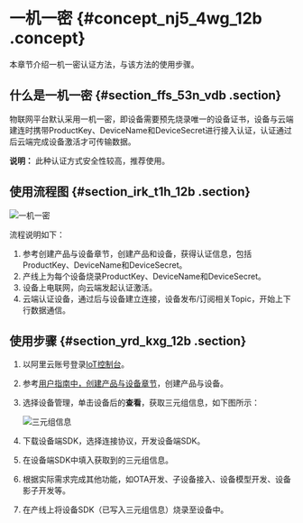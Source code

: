 # 一机一密 {#concept_nj5_4wg_12b .concept}

本章节介绍一机一密认证方法，与该方法的使用步骤。

## 什么是一机一密 {#section_ffs_53n_vdb .section}

物联网平台默认采用一机一密，即设备需要预先烧录唯一的设备证书，设备与云端建连时携带ProductKey、DeviceName和DeviceSecret进行接入认证，认证通过后云端完成设备激活才可传输数据。

**说明：** 此种认证方式安全性较高，推荐使用。

## 使用流程图 {#section_irk_t1h_12b .section}

![](images/2346_zh-CN.png "一机一密")

流程说明如下：

1.  参考创建产品与设备章节，创建产品和设备，获得认证信息，包括ProductKey、DeviceName和DeviceSecret。
2.  产线上为每个设备烧录ProductKey、DeviceName和DeviceSecret。
3.  设备上电联网，向云端发起认证激活。
4.  云端认证设备，通过后与设备建立连接，设备发布/订阅相关Topic，开始上下行数据通信。

## 使用步骤 {#section_yrd_kxg_12b .section}

1.  以阿里云账号登录[IoT控制台](http://iot.console.aliyun.com/)。
2.  参考[用户指南中，创建产品与设备章节](../../../../intl.zh-CN/用户指南/创建产品与设备/基础版/创建产品.md#)，创建产品与设备。
3.  选择设备管理，单击设备后的**查看**，获取三元组信息，如下图所示：

    ![](images/2504_zh-CN.png "三元组信息")

4.  下载设备端SDK，选择连接协议，开发设备端SDK。
5.  在设备端SDK中填入获取到的三元组信息。
6.  根据实际需求完成其他功能，如OTA开发、子设备接入、设备模型开发、设备影子开发等。
7.  在产线上将设备SDK（已写入三元组信息）烧录至设备中。

